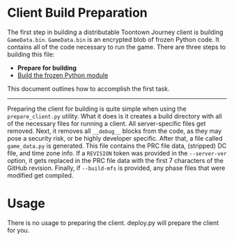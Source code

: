 Client Build Preparation
========================
The first step in building a distributable Toontown Journey client is building ```GameData.bin```. ```GameData.bin``` is an encrypted blob of frozen Python code. It contains all of the code necessary to run the game. There are three steps to building this file:

* **Prepare for building**
* [Build the frozen Python module](01-building.md)

This document outlines how to accomplish the first task.

- - -

Preparing the client for building is quite simple when using the ```prepare_client.py``` utility. What it does is it creates a build directory with all of the necessary files for running a client. All server-specific files get removed. Next, it removes all ```__debug__``` blocks from the code, as they may pose a security risk, or be highly developer specific. After that, a file called ```game_data.py``` is generated. This file contains the PRC file data, (stripped) DC file, and time zone info. If a ```REVISION``` token was provided in the ```--server-ver``` option, it gets replaced in the PRC file data with the first 7 characters of the GitHub revision. Finally, if ```--build-mfs``` is provided, any phase files that were modified get compiled.

# Usage
There is no usage to preparing the client. deploy.py will prepare the client for you.
